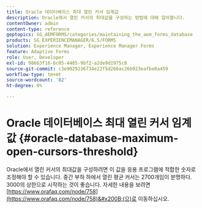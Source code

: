```yaml
---
title: Oracle 데이터베이스 최대 열린 커서 임계값
description: Oracle에서 열린 커서의 최대값을 구성하는 방법에 대해 알아봅니다.
contentOwner: admin
content-type: reference
geptopics: SG_AEMFORMS/categories/maintaining_the_aem_forms_database
products: SG_EXPERIENCEMANAGER/6.5/FORMS
solution: Experience Manager, Experience Manager Forms
feature: Adaptive Forms
role: User, Developer
exl-id: 98663f16-6c05-4485-9bf2-a2de9d1975c8
source-git-commit: c3e9029236734e22f5d266ac26b923eafbe0a459
workflow-type: tm+mt
source-wordcount: '82'
ht-degree: 0%

---
```


# Oracle 데이터베이스 최대 열린 커서 임계값 {#oracle-database-maximum-open-cursors-threshold}

Oracle에서 열린 커서의 최대값을 구성하려면 이 값을 응용 프로그램에 적합한 숫자로 조정해야 할 수 있습니다. 중간 부하 하에서 열린 평균 커서는 2700개임이 분명하다. 3000의 상한으로 시작하는 것이 좋습니다. 자세한 내용을 보려면 [https://www.orafaq.com/node/758](https://www.orafaq.com/node/758)&#x200B;(으)로 이동하십시오.
